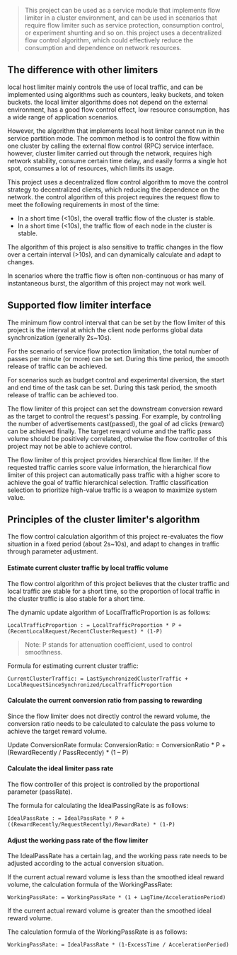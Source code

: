 >This project can be used as a service module that implements flow limiter in a cluster environment, 
>and can be used in scenarios that require flow limiter such as service protection, consumption control, or experiment shunting and so on. 
>this project uses a decentralized flow control algorithm, which could effectively reduce the consumption and dependence on network resources.

## The difference with other limiters
     
local host limiter mainly controls the use of local traffic, 
and can be implemented using algorithms such as counters, leaky buckets, and token buckets. 
the local limiter algorithms  does not depend on the external environment, has a good flow control effect, 
low resource consumption, has a wide range of application scenarios.

However, the algorithm that implements local host limiter cannot run in the service partition mode. 
The common method is to control the flow within one cluster by calling the external flow control (RPC) service interface. 
however, cluster limiter carried out through the network, requires high network stability, consume certain time delay, 
and easily forms a single hot spot, consumes a lot of resources, which limits its usage.

This project uses a decentralized flow control algorithm to move the control strategy to  decentralized clients, 
which reducing the dependence on the network. 
the control algorithm of this project requires the request flow to meet the following requirements in most of the time:
* In a short time (<10s), the overall traffic flow of the cluster is stable.
* In a short time (<10s), the traffic flow of each node in the cluster is stable.
     
The algorithm of this project is also sensitive to traffic changes in the flow over a certain interval (>10s), and can dynamically calculate and adapt to changes.

In scenarios where the traffic flow is often non-continuous or has many of instantaneous burst, the algorithm of this project may not work well.

## Supported flow limiter interface
The minimum flow control interval that can be set by the flow limiter of this project is the interval at which the client node performs global data synchronization (generally 2s~10s). 

For the scenario of service flow protection limitation, the total number of passes per minute (or more) can be set. During this time period, the smooth release of traffic can be achieved. 

For scenarios such as budget control and experimental diversion, the start and end time of the task can be set. During this task period, the smooth release of traffic can be achieved too.

The flow limiter of this project can set the downstream conversion reward as the target to control the request's passing. 
For example, by controlling the number of advertisements cast(passed), the goal of ad clicks (reward) can be achieved finally. 
The target reward volume and the traffic pass volume should be positively correlated, otherwise the flow controller of this project may not be able to achieve control.

The flow limiter of this project provides hierarchical flow limiter. If the requested traffic carries score value information, 
the hierarchical flow limiter of this project can automatically pass traffic with a higher score to achieve the goal of traffic hierarchical selection. 
Traffic classification selection to prioritize high-value traffic is a weapon to maximize system value.

## Principles of the cluster limiter's algorithm
The flow control calculation algorithm of this project re-evaluates the flow situation in a fixed period (about 2s~10s), and adapt to changes in traffic through parameter adjustment.

#### Estimate current cluster traffic by local traffic volume
The flow control algorithm of this project believes that the cluster traffic and local traffic are stable for a short time, 
so the proportion of local traffic in the cluster traffic is also stable for a short time.

The dynamic update algorithm of LocalTrafficProportion is as follows:
    
    LocalTrafficProportion : = LocalTrafficProportion * P + (RecentLocalRequest/RecentClusterRequest) * (1-P)
    
   >Note: P stands for attenuation coefficient, used to control smoothness.

Formula for estimating current cluster traffic:

    CurrentClusterTraffic: = LastSynchronizedClusterTraffic + LocalRequestSinceSynchronized/LocalTrafficProportion
    
    
#### Calculate the current conversion ratio from passing to rewarding
Since the flow limiter does not directly control the reward volume, 
the conversion ratio needs to be calculated to calculate the pass volume to achieve the target reward volume. 

Update ConversionRate formula:
    ConversionRatio: = ConversionRatio * P + (RewardRecently / PassRecently) * (1 – P)

#### Calculate the ideal limiter pass rate
The flow controller of this project is controlled by the proportional parameter (passRate). 

The formula for calculating the IdealPassingRate is as follows:

    IdealPassRate : = IdealPassRate * P + ((RewardRecently/RequestRecently)/RewardRate) * (1-P)
    
#### Adjust the working pass rate of the flow limiter
The IdealPassRate has a certain lag, and the working pass rate needs to be adjusted according to the actual conversion situation.

If the current actual reward volume is less than the smoothed ideal reward volume, 
the calculation formula of the WorkingPassRate:

    WorkingPassRate: = WorkingPassRate * (1 + LagTime/AccelerationPeriod)
 
If the current actual reward volume is greater than the smoothed ideal reward volume. 

The calculation formula of the WorkingPassRate is as follows:

    WorkingPassRate: = IdealPassRate * (1-ExcessTime / AccelerationPeriod)
    
